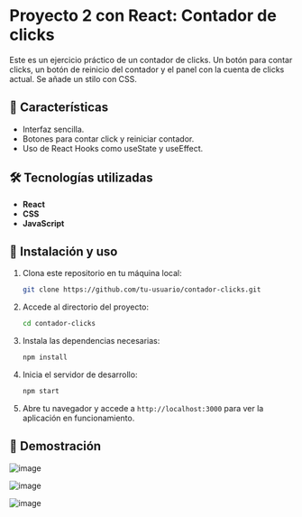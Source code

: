 # Proyecto 2 con React: Contador de clicks #

Este es un ejercicio práctico de un contador de clicks. Un botón para contar clicks, un botón de reinicio del contador y el panel con la cuenta de clicks actual. Se añade un stilo con CSS.

## 🚀 Características

- Interfaz sencilla.
- Botones para contar click y reiniciar contador.
- Uso de React Hooks como useState y useEffect.

## 🛠️ Tecnologías utilizadas

- **React**
- **CSS**
- **JavaScript**

## 📂 Instalación y uso

1. Clona este repositorio en tu máquina local:
   ```sh
   git clone https://github.com/tu-usuario/contador-clicks.git
   ```
2. Accede al directorio del proyecto:
   ```sh
   cd contador-clicks
   ```
3. Instala las dependencias necesarias:
   ```sh
   npm install
   ```
4. Inicia el servidor de desarrollo:
   ```sh
   npm start
   ```
5. Abre tu navegador y accede a `http://localhost:3000` para ver la aplicación en funcionamiento.

## 👀 Demostración

![image](https://github.com/user-attachments/assets/588577a1-f905-4f8d-bb94-f1cf3da43867)

![image](https://github.com/user-attachments/assets/a68deaa2-161a-469a-b717-3468515689c6)

![image](https://github.com/user-attachments/assets/8d4d6742-0730-4245-8f2d-320d73221eb7)
